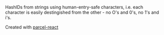 


HashIDs from strings using human-entry-safe characters,
i.e. each character is easily destingished from the other - no O's and 0's, no 1's and i's.



Created with [parcel-react](github.com/rwieruch/parcel-react.git)
